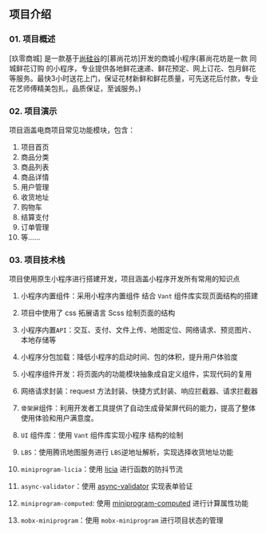 ## 项目介绍



### 01. 项目概述



[玖零商城] 是一款基于[尚硅谷](http://www.atguigu.com)的[慕尚花坊]开发的商城小程序(慕尚花坊是一款 同城鲜花订购 的小程序，专业提供各地鲜花速递、鲜花预定、网上订花、包月鲜花等服务。最快3小时送花上门，保证花材新鲜和鲜花质量，可先送花后付款，专业花艺师傅精美包扎，品质保证，至诚服务。)


### 02. 项目演示



项目涵盖电商项目常见功能模块，包含：

1. 项目首页
2. 商品分类
3. 商品列表
4. 商品详情
5. 用户管理
6. 收货地址
7. 购物车
8. 结算支付
9. 订单管理
10. 等……


### 03. 项目技术栈


项目使用原生小程序进行搭建开发，项目涵盖小程序开发所有常用的知识点



1. 小程序内置组件：采用小程序内置组件 结合 `Vant` 组件库实现页面结构的搭建

2. 项目中使用了 css 拓展语言 Scss 绘制页面的结构

3. 小程序内置`API`：交互、支付、文件上传、地图定位、网络请求、预览图片、本地存储等

4. 小程序分包加载：降低小程序的启动时间、包的体积，提升用户体验度

5. 小程序组件开发：将页面内的功能模块抽象成自定义组件，实现代码的复用

6. 网络请求封装：request 方法封装、快捷方式封装、响应拦截器、请求拦截器

7. `骨架屏`组件：利用开发者工具提供了自动生成骨架屏代码的能力，提高了整体使用体验和用户满意度。

8. `UI` 组件库：使用 `Vant` 组件库实现小程序 结构的绘制

9. `LBS`：使用腾讯地图服务进行 `LBS`逆地址解析，实现选择收货地址功能

10. `miniprogram-licia`：使用 [licia](https://licia.liriliri.io/) 进行函数的防抖节流

11. `async-validator`：使用 [async-validator](https://github.com/yiminghe/async-validator) 实现表单验证

12. `miniprogram-computed`: 使用 [miniprogram-computed](https://github.com/wechat-miniprogram/computed)  进行计算属性功能

13. `mobx-miniprogram`：使用 `mobx-miniprogram` 进行项目状态的管理






